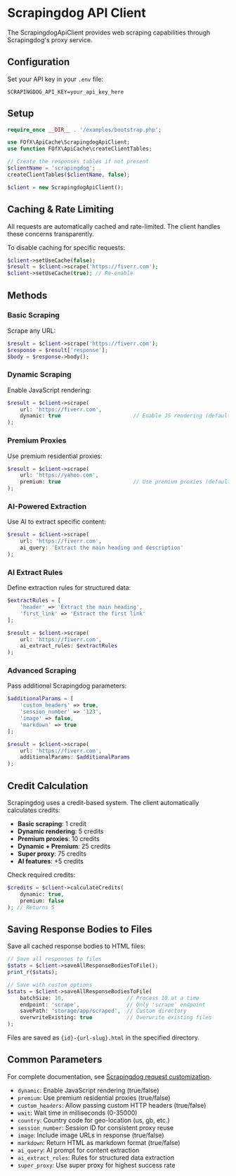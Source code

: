 # Scrapingdog API Client

The ScrapingdogApiClient provides web scraping capabilities through Scrapingdog's proxy service.

## Configuration

Set your API key in your `.env` file:

```env
SCRAPINGDOG_API_KEY=your_api_key_here
```

## Setup

```php
require_once __DIR__ . '/examples/bootstrap.php';

use FOfX\ApiCache\ScrapingdogApiClient;
use function FOfX\ApiCache\createClientTables;

// Create the responses tables if not present
$clientName = 'scrapingdog';
createClientTables($clientName, false);

$client = new ScrapingdogApiClient();
```

## Caching & Rate Limiting

All requests are automatically cached and rate-limited. The client handles these concerns transparently.

To disable caching for specific requests:

```php
$client->setUseCache(false);
$result = $client->scrape('https://fiverr.com');
$client->setUseCache(true); // Re-enable
```

## Methods

### Basic Scraping

Scrape any URL:

```php
$result = $client->scrape('https://fiverr.com');
$response = $result['response'];
$body = $response->body();
```

### Dynamic Scraping

Enable JavaScript rendering:

```php
$result = $client->scrape(
    url: 'https://fiverr.com',
    dynamic: true                       // Enable JS rendering (default: false)
);
```

### Premium Proxies

Use premium residential proxies:

```php
$result = $client->scrape(
    url: 'https://yahoo.com',
    premium: true                       // Use premium proxies (default: null)
);
```

### AI-Powered Extraction

Use AI to extract specific content:

```php
$result = $client->scrape(
    url: 'https://fiverr.com',
    ai_query: 'Extract the main heading and description'
);
```

### AI Extract Rules

Define extraction rules for structured data:

```php
$extractRules = [
    'header' => 'Extract the main heading',
    'first_link' => 'Extract the first link'
];

$result = $client->scrape(
    url: 'https://fiverr.com',
    ai_extract_rules: $extractRules
);
```

### Advanced Scraping

Pass additional Scrapingdog parameters:

```php
$additionalParams = [
    'custom_headers' => true,
    'session_number' => '123',
    'image' => false,
    'markdown' => true
];

$result = $client->scrape(
    url: 'https://fiverr.com',
    additionalParams: $additionalParams
);
```

## Credit Calculation

Scrapingdog uses a credit-based system. The client automatically calculates credits:

- **Basic scraping**: 1 credit
- **Dynamic rendering**: 5 credits
- **Premium proxies**: 10 credits
- **Dynamic + Premium**: 25 credits
- **Super proxy**: 75 credits
- **AI features**: +5 credits

Check required credits:

```php
$credits = $client->calculateCredits(
    dynamic: true,
    premium: false
); // Returns 5
```

## Saving Response Bodies to Files

Save all cached response bodies to HTML files:

```php
// Save all responses to files
$stats = $client->saveAllResponseBodiesToFile();
print_r($stats);

// Save with custom options
$stats = $client->saveAllResponseBodiesToFile(
    batchSize: 10,                    // Process 10 at a time
    endpoint: 'scrape',               // Only 'scrape' endpoint
    savePath: 'storage/app/scraped',  // Custom directory
    overwriteExisting: true           // Overwrite existing files
);
```

Files are saved as `{id}-{url-slug}.html` in the specified directory.

## Common Parameters

For complete documentation, see [Scrapingdog request customization](https://docs.scrapingdog.com/web-scraping-api/request-customization).

- `dynamic`: Enable JavaScript rendering (true/false)
- `premium`: Use premium residential proxies (true/false)
- `custom_headers`: Allow passing custom HTTP headers (true/false)
- `wait`: Wait time in milliseconds (0-35000)
- `country`: Country code for geo-location (us, gb, etc.)
- `session_number`: Session ID for consistent proxy reuse
- `image`: Include image URLs in response (true/false)
- `markdown`: Return HTML as markdown format (true/false)
- `ai_query`: AI prompt for content extraction
- `ai_extract_rules`: Rules for structured data extraction
- `super_proxy`: Use super proxy for highest success rate